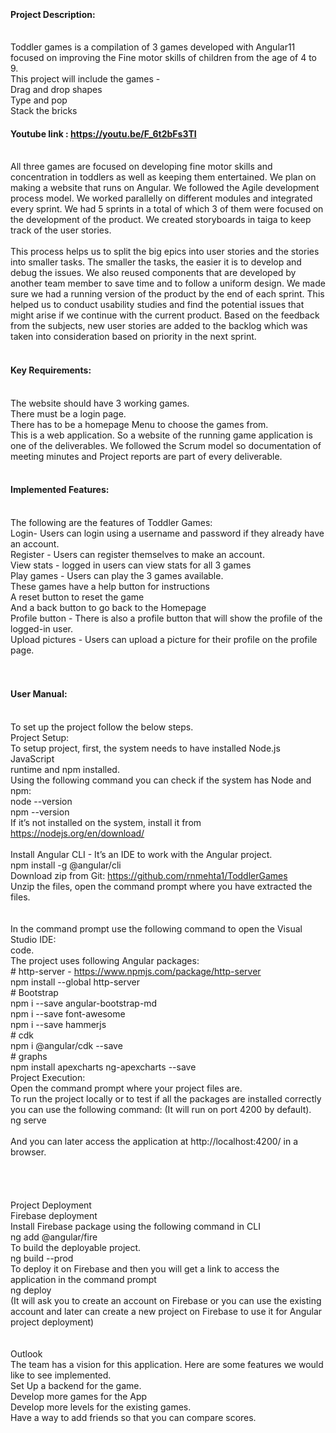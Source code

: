 <br/><h4>Project Description: </h4>
<br/>Toddler games is a compilation of 3 games developed with Angular11 focused on improving the Fine motor skills of children from the age of 4 to 9.
<br/>This project will include the games -
<br/>  Drag and drop shapes
<br/>  Type and pop
<br/>  Stack the bricks
<br/><h4>Youtube link : https://youtu.be/F_6t2bFs3TI</h4>

<br/>All three games are focused on developing fine motor skills and concentration in toddlers as well as keeping them entertained. We plan on making a website that runs on Angular. We followed the Agile development process model. We worked parallelly on different modules and integrated every sprint. We had 5 sprints in a total of which 3 of them were focused on the development of the product. We created storyboards in taiga to keep track of the user stories.
<br/>
<br/>This process helps us to split the big epics into user stories and the stories into smaller tasks. The smaller the tasks, the easier it is to develop and debug the issues. We also reused components that are developed by another team member to save time and to follow a uniform design. We made sure we had a running version of the product by the end of each sprint. This helped us to conduct usability studies and find the potential issues that might arise if we continue with the current product. Based on the feedback from the subjects, new user stories are added to the backlog which was taken into consideration based on priority in the next sprint.
<br/>
<br/><h4>Key Requirements:</h4>
<br/>  The website should have 3 working games.
<br/>  There must be a login page.
<br/>  There has to be a homepage Menu to choose the games from.
<br/>  This is a web application. So a website of the running game application is one of the deliverables. We followed the Scrum model so documentation of meeting minutes and Project reports are part of every deliverable.
<br/>
<br/><h4>Implemented Features:</h4>
<br/>The following are the features of Toddler Games:
<br/>  Login- Users can login using a username and password if they already have an account.
<br/>  Register - Users can register themselves to make an account.
<br/>  View stats - logged in users can view stats for all 3 games
<br/>  Play games - Users can play the 3 games available. 
<br/>  These games have a help button for instructions
<br/>  A reset button to reset the game
<br/>  And a back button to go back to the Homepage
<br/>  Profile button - There is also a profile button that will show the profile of the logged-in user.
<br/>  Upload pictures - Users can upload a picture for their profile on the profile page.
<br/>
<br/>
<br/><h4>User Manual:</h4>
<br/>To set up the project follow the below steps.
<br/>Project Setup:
<br/>To setup project, first, the system needs to have installed Node.js JavaScript
<br/>runtime and npm installed.
<br/>Using the following command you can check if the system has Node and npm:
<br/>node --version
<br/>npm --version
<br/>If it’s not installed on the system, install it from https://nodejs.org/en/download/
<br/>
<br/>Install Angular CLI - It’s an IDE to work with the Angular project.
<br/>npm install -g @angular/cli
<br/>Download zip from Git: https://github.com/rnmehta1/ToddlerGames
<br/>Unzip the files, open the command prompt where you have extracted the files.
<br/>
<br/>
<br/>In the command prompt use the following command to open the Visual Studio IDE:
<br/>code.
<br/>The project uses following Angular packages:
<br/># http-server - https://www.npmjs.com/package/http-server
<br/>npm install --global http-server
<br/># Bootstrap
<br/>npm i --save angular-bootstrap-md 
<br/>npm i --save font-awesome 
<br/>npm i --save hammerjs
<br/># cdk
<br/>npm i @angular/cdk --save
<br/># graphs
<br/>npm install apexcharts ng-apexcharts --save
<br/>Project Execution:
<br/>Open the command prompt where your project files are.
<br/>To run the project locally or to test if all the packages are installed correctly you can use the following command: (It will run on port 4200 by default).
<br/>ng serve
<br/>
<br/>And you can later access the application at  http://localhost:4200/ in a browser.
<br/>
<br/>
<br/>
<br/>
<br/>Project Deployment
<br/>Firebase deployment
<br/>Install Firebase package using the following command in CLI
<br/>ng add @angular/fire
<br/>To build the deployable project.
<br/>ng build --prod
<br/>To deploy it on Firebase and then you will get a link to access the application in the command prompt
<br/>ng deploy
<br/>(It will ask you to create an account on Firebase or you can use the existing account and later can create a new project on Firebase to use it for Angular project deployment)
<br/>
<br/>
<br/>Outlook
<br/>The team has a vision for this application. Here are some features we would like to see implemented.
<br/>Set Up a backend for the game.
<br/>Develop more games for the App
<br/>Develop more levels for the existing games.
<br/>Have a way to add friends so that you can compare scores.
<br/>
<br/>

<br/>
